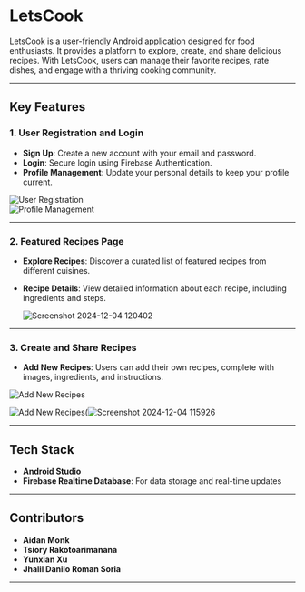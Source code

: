 # **LetsCook**  

LetsCook is a user-friendly Android application designed for food enthusiasts. It provides a platform to explore, create, and share delicious recipes. With LetsCook, users can manage their favorite recipes, rate dishes, and engage with a thriving cooking community.

---

## **Key Features**  

### 1. **User Registration and Login**  
- **Sign Up**: Create a new account with your email and password.  
- **Login**: Secure login using Firebase Authentication.  
- **Profile Management**: Update your personal details to keep your profile current.  

![User Registration](https://github.com/user-attachments/assets/8c8da776-1a3d-43ab-a62b-542ce3a7c772)  
![Profile Management](https://github.com/user-attachments/assets/34b71551-251d-4baa-90b8-83b5ad41f356)  

---

### 2. **Featured Recipes Page**  
- **Explore Recipes**: Discover a curated list of featured recipes from different cuisines.  
- **Recipe Details**: View detailed information about each recipe, including ingredients and steps.

  ![Screenshot 2024-12-04 120402](https://github.com/user-attachments/assets/88356f7c-aa2d-4b62-9ea8-bc8f8e401485)


---

### 3. **Create and Share Recipes**  
- **Add New Recipes**: Users can add their own recipes, complete with images, ingredients, and instructions.  

![Add New Recipes](https://github.com/user-attachments/assets/d06d4113-89e4-4edd-af54-57d2eb293c3b)  

![Add New Recipes](https://github.com/user-attachments/assets/da68c113-37e0-474c-9943-22a0ab8a7a0d)(![Screenshot 2024-12-04 115926](https://github.com/user-attachments/assets/f03f8e6f-0c97-4b0b-9e9c-a18e199372bb)

---

## **Tech Stack**  
- **Android Studio**  
- **Firebase Realtime Database**: For data storage and real-time updates  

---

## **Contributors**  
- **Aidan Monk**  
- **Tsiory Rakotoarimanana**  
- **Yunxian Xu**  
- **Jhalil Danilo Roman Soria**  

---

